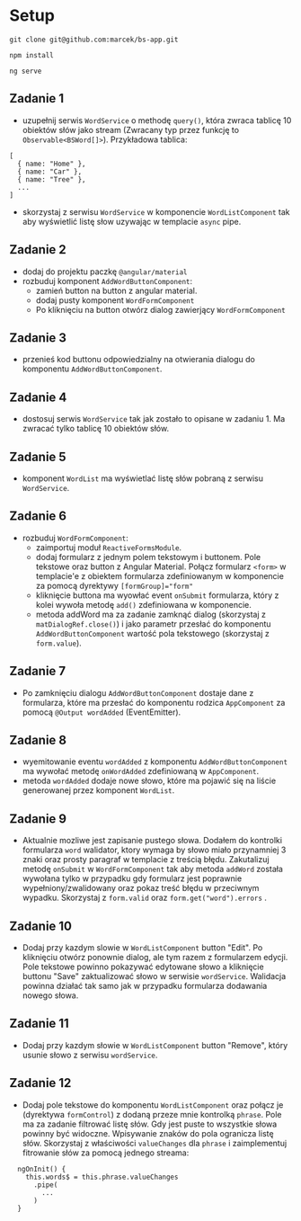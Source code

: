 # Setup

`git clone git@github.com:marcek/bs-app.git`

`npm install`

`ng serve`

## Zadanie 1

* uzupełnij serwis `WordService` o methodę `query()`, która zwraca tablicę 10 obiektów słów jako stream (Zwracany typ przez funkcję to `Observable<BSWord[]>`). Przykładowa tablica:

```
[
  { name: "Home" },  
  { name: "Car" },  
  { name: "Tree" },  
  ...
]
```

* skorzystaj z serwisu `WordService` w komponencie `WordListComponent` tak aby wyświetlić listę słow uzywając w templacie `async` pipe.

## Zadanie 2
* dodaj do projektu paczkę `@angular/material`
* rozbuduj komponent `AddWordButtonComponent`: 
  * zamień button na button z angular material.
  * dodaj pusty komponent `WordFormComponent` 
  * Po kliknięciu na button otwórz dialog zawierjący `WordFormComponent`

## Zadanie 3
* przenieś kod buttonu odpowiedzialny na otwierania dialogu do komponentu `AddWordButtonComponent`.

## Zadanie 4
* dostosuj serwis `WordService` tak jak zostało to opisane w zadaniu 1. Ma zwracać tylko tablicę 10 obiektów słów.

## Zadanie 5
* komponent `WordList` ma wyświetlać listę słów pobraną z serwisu `WordService`.

## Zadanie 6
* rozbuduj `WordFormComponent`:
  * zaimportuj moduł `ReactiveFormsModule`.
  * dodaj formularz z jednym polem tekstowym i buttonem. Pole tekstowe oraz button z Angular Material. Połącz formularz `<form>` w templacie'e z obiektem formularza zdefiniowanym w komponencie za pomocą dyrektywy `[formGroup]="form"`
  * kliknięcie buttona ma wyowłać event `onSubmit` formularza, który z kolei wywoła metodę `add()` zdefiniowana w komponencie.
  * metoda addWord ma za zadanie zamknąć dialog (skorzystaj z `matDialogRef.close()`) i jako parametr przesłać do komponentu `AddWordButtonComponent` wartość pola tekstowego (skorzystaj z `form.value`).

## Zadanie 7
* Po zamknięciu dialogu `AddWordButtonComponent` dostaje dane z formularza, które ma przesłać do komponentu rodzica `AppComponent` za pomocą `@Output wordAdded` (EventEmitter). 

## Zadanie 8
  * wyemitowanie eventu `wordAdded` z komponentu `AddWordButtonComponent` ma wywołać metodę `onWordAdded` zdefiniowaną w `AppComponent`.
  * metoda `wordAdded` dodaje nowe słowo, które ma pojawić się na liście generowanej przez komponent `WordList`.

## Zadanie 9
  * Aktualnie mozliwe jest zapisanie pustego słowa. Dodałem do kontrolki formularza `word` walidator, ktory wymaga by słowo miało przynamniej 3 znaki oraz prosty paragraf w templacie z treścią błędu. Zakutalizuj metodę `onSubmit` w `WordFormComponent` tak aby metoda `addWord` została wywołana tylko w przypadku gdy formularz jest poprawnie wypełniony/zwalidowany oraz pokaz treść błędu w przeciwnym wypadku. Skorzystaj z `form.valid` oraz `form.get("word").errors` .

## Zadanie 10
  * Dodaj przy kazdym slowie w `WordListComponent` button "Edit". Po kliknięciu otwórz ponownie dialog, ale tym razem z formularzem edycji.
  Pole tekstowe powinno pokazywać edytowane słowo a kliknięcie buttonu "Save" zaktualizować słowo w serwisie `wordService`. Walidacja powinna działać tak samo jak w przypadku formularza dodawania nowego słowa.

## Zadanie 11
  * Dodaj przy kazdym słowie w `WordListComponent` button "Remove", który usunie słowo z serwisu `wordService`.

## Zadanie 12
  * Dodaj pole tekstowe do komponentu `WordListComponent` oraz połącz je (dyrektywa `formControl`) z dodaną przeze mnie kontrolką `phrase`.
  Pole ma za zadanie filtrować listę słów. Gdy jest puste to wszystkie słowa powinny być widoczne. Wpisywanie znaków do pola ogranicza listę słów.
  Skorzystaj z właściwości `valueChanges` dla `phrase` i zaimplementuj fitrowanie słów za pomocą jednego streama:

  ```
    ngOnInit() {
      this.words$ = this.phrase.valueChanges
        .pipe(
          ...
        )
    }
  ```